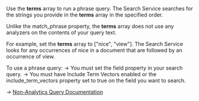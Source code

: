 Use the **terms** array to run a phrase query. The Search Service searches for the strings you provide in the **terms** array in the specified order.

Unlike the match_phrase property, the **terms** array does not use any analyzers on the contents of your query text.

For example, set the **terms** array to ["nice", "view"]. The Search Service looks for any occurrences of nice in a document that are followed by an occurrence of view.

To use a phrase query:
→ You must set the field property in your search query.
→ You must have Include Term Vectors enabled or the include_term_vectors property set to true on the field you want to search.

→ [Non-Analytics Query Documentation](https://docs.couchbase.com/server/current/search/search-request-params.html#non-analytic-queries)